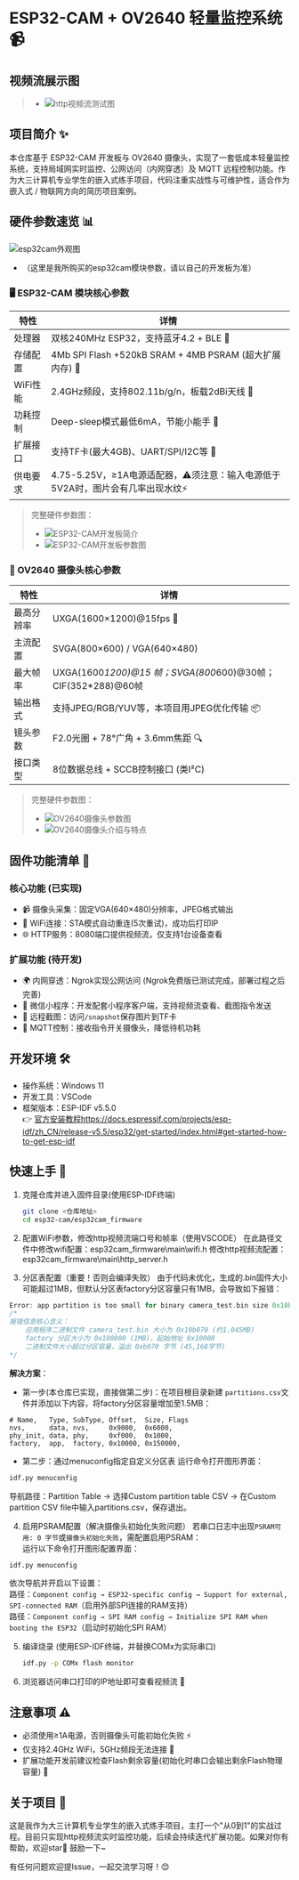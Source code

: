 # ESP32-CAM + OV2640 轻量监控系统 📹

## 视频流展示图
> - ![http视频流测试图](docs/images/esp32cam开发板参数图/http视频流测试图.png)

## 项目简介 ✨
本仓库基于 ESP32-CAM 开发板与 OV2640 摄像头，实现了一套低成本轻量监控系统，支持局域网实时监控、公网访问（内网穿透）及 MQTT 远程控制功能。作为大三计算机专业学生的嵌入式练手项目，代码注重实战性与可维护性，适合作为嵌入式 / 物联网方向的简历项目案例。

## 硬件参数速览 📊
![esp32cam外观图](docs/images/esp32cam开发板参数图/esp32cam外观图.jpg)

- （这里是我所购买的esp32cam模块参数，请以自己的开发板为准）
### 🖥️ ESP32-CAM 模块核心参数

| 特性 | 详情 |
|------|------|
| 处理器 | 双核240MHz ESP32，支持蓝牙4.2 + BLE 🛜 |
| 存储配置 | 4Mb SPI Flash +520kB SRAM + 4MB PSRAM (超大扩展内存) 💾 |
| WiFi性能 | 2.4GHz频段，支持802.11b/g/n，板载2dBi天线 📶 |
| 功耗控制 | Deep-sleep模式最低6mA，节能小能手 🌙 |
| 扩展接口 | 支持TF卡(最大4GB)、UART/SPI/I2C等 🔌 |
| 供电要求 | 4.75-5.25V，≥1A电源适配器，⚠须注意：输入电源低于5V2A时，图片会有几率出现水纹⚡|

> 完整硬件参数图：  
> - ![ESP32-CAM开发板简介](docs/images/esp32cam开发板参数图/简介与特点.png)  
> - ![ESP32-CAM开发板参数图](docs/images/esp32cam开发板参数图/详细参数表(实测Flash为4MB).png) 

### 📸 OV2640 摄像头核心参数
| 特性 | 详情 |
|------|------|
| 最高分辨率 | UXGA(1600×1200)@15fps 🚀 |
| 主流配置 | SVGA(800×600) / VGA(640×480)|
| 最大帧率 |UXGA(1600*1200)@15 帧；SVGA(800*600)@30帧；CIF(352*288)@60帧 |
| 输出格式 | 支持JPEG/RGB/YUV等，本项目用JPEG优化传输 📦 |
| 镜头参数 | F2.0光圈 + 78°广角 + 3.6mm焦距 🔍 |
| 接口类型 | 8位数据总线 + SCCB控制接口 (类I²C) |
> 完整硬件参数图：  
> - ![OV2640摄像头参数图](docs/images/esp32cam开发板参数图/OV2640摄像头参数.png)
> - ![OV2640摄像头介绍与特点](docs/images/esp32cam开发板参数图/OV2640摄像头介绍与特点.png)  


## 固件功能清单 🚀

### 核心功能 (已实现)
- 📹 摄像头采集：固定VGA(640×480)分辨率，JPEG格式输出
- 🔗 WiFi连接：STA模式自动重连(5次重试)，成功后打印IP
- 🌐 HTTP服务：8080端口提供视频流，仅支持1台设备查看

### 扩展功能 (待开发)
- 🌍 内网穿透：Ngrok实现公网访问 (Ngrok免费版已测试完成，部署过程之后完善)
- 📱 微信小程序：开发配套小程序客户端，支持视频流查看、截图指令发送
- 📸 远程截图：访问`/snapshot`保存图片到TF卡
- 📡 MQTT控制：接收指令开关摄像头，降低待机功耗

## 开发环境 🛠️
- 操作系统：Windows 11
- 开发工具：VSCode
- 框架版本：ESP-IDF v5.5.0  
  👉 [官方安装教程https://docs.espressif.com/projects/esp-idf/zh_CN/release-v5.5/esp32/get-started/index.html#get-started-how-to-get-esp-idf](https://docs.espressif.com/projects/esp-idf/zh_CN/release-v5.5/esp32/get-started/index.html#get-started-how-to-get-esp-idf)

## 快速上手 🚀
1. 克隆仓库并进入固件目录(使用ESP-IDF终端)
   ```bash
   git clone <仓库地址>
   cd esp32-cam/esp32cam_firmware
   ```

2. 配置WiFi参数，修改http视频流端口号和帧率（使用VSCODE）
 在此路径文件中修改wifi配置：esp32cam_firmware\main\wifi.h
 修改http视频流配置：esp32cam_firmware\main\http_server.h


3. 分区表配置（重要！否则会编译失败）
由于代码未优化，生成的.bin固件大小可能超过1MB，但默认分区表factory分区容量只有1MB，会导致如下报错：
```cpp
Error: app partition is too small for binary camera_test.bin size 0x10b070: Part 'factory' 0/0 @ 0x10000 size 0x100000 (overflow 0xb070)
/*
报错信息核心含义：
    应用程序二进制文件 camera_test.bin 大小为 0x10b070 (约1.045MB)
    factory 分区大小为 0x100000 (1MB)，起始地址 0x10000
    二进制文件大小超过分区容量，溢出 0xb070 字节 (45,168字节)
*/
```
**解决方案**：

- 第一步(本仓库已实现，直接做第二步)：在项目根目录新建 `partitions.csv`文件并添加以下内容，将factory分区容量增加至1.5MB：
```csv
# Name,   Type, SubType, Offset,  Size, Flags
nvs,      data, nvs,     0x9000,  0x6000,
phy_init, data, phy,     0xf000,  0x1000,
factory,  app,  factory, 0x10000, 0x150000,
```
- 第二步：通过menuconfig指定自定义分区表 运行命令打开图形界面：

```bash
idf.py menuconfig
```
导航路径：Partition Table → 选择Custom partition table CSV → 在Custom partition CSV file中输入partitions.csv，保存退出。

4. 启用PSRAM配置（解决摄像头初始化失败问题）
若串口日志中出现`PSRAM可用: 0 字节`或`摄像头初始化失败`，需配置启用PSRAM：  
运行以下命令打开图形配置界面：
```bash
idf.py menuconfig
```
依次导航并开启以下设置：  
 路径：`Component config → ESP32-specific config → Support for external, SPI-connected RAM`（启用外部SPI连接的RAM支持）  
 路径：`Component config → SPI RAM config → Initialize SPI RAM when booting the ESP32`（启动时初始化SPI RAM） 

5. 编译烧录 (使用ESP-IDF终端，并替换COMx为实际串口)
   ```bash
   idf.py -p COMx flash monitor
   ```

6. 浏览器访问串口打印的IP地址即可查看视频流 👀



## 注意事项 ⚠️
- 必须使用≥1A电源，否则摄像头可能初始化失败 ⚡
- 仅支持2.4GHz WiFi，5GHz频段无法连接 📶
- 扩展功能开发前建议检查Flash剩余容量(初始化时串口会输出剩余Flash物理容量) 💾

## 关于项目 📝
这是我作为大三计算机专业学生的嵌入式练手项目，主打一个"从0到1"的实战过程。目前只实现http视频流实时监控功能，后续会持续迭代扩展功能。如果对你有帮助，欢迎star🌟 鼓励一下~

有任何问题欢迎提Issue，一起交流学习呀！😊